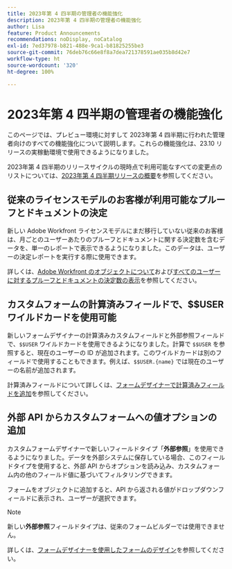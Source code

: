 ```yaml
---
title: 2023年第 4 四半期の管理者の機能強化
description: 2023年第 4 四半期の管理者の機能強化
author: Lisa
feature: Product Announcements
recommendations: noDisplay, noCatalog
exl-id: 7ed37978-b821-488e-9ca1-b81825255be3
source-git-commit: 76deb76c66e8f8a7dea721378591ae035b8d42e7
workflow-type: ht
source-wordcount: '320'
ht-degree: 100%

---
```


# 2023年第 4 四半期の管理者の機能強化

このページでは、プレビュー環境に対すして 2023年第 4 四半期に行われた管理者向けのすべての機能強化について説明します。これらの機能強化は、23.10 リリースの実稼動環境で使用できるようになりました。

2023年第 4 四半期のリリースサイクルの現時点で利用可能なすべての変更点のリストについては、[2023年第 4 四半期リリースの概要](/help/quicksilver/product-announcements/product-releases/23-q4-release-activity/23-q4-release-overview.md)を参照してください。

## 従来のライセンスモデルのお客様が利用可能なプルーフとドキュメントの決定

新しい Adobe Workfront ライセンスモデルにまだ移行していない従来のお客様は、月ごとのユーザーあたりのプルーフとドキュメントに関する決定数を含むデータを、単一のレポートで表示できるようになりました。このデータは、ユーザーの決定レポートを実行する際に使用できます。

詳しくは、[Adobe Workfront のオブジェクトについて](/help/quicksilver/workfront-basics/navigate-workfront/workfront-navigation/understand-objects.md)および[すべてのユーザーに対するプルーフとドキュメントの決定数の表示](/help/quicksilver/review-and-approve-work/tips-tricks-troubleshooting-approvals/view-number-of-decisions-for-users.md)を参照してください。

## カスタムフォームの計算済みフィールドで、$$USER ワイルドカードを使用可能

新しいフォームデザイナーの計算済みカスタムフィールドと外部参照フィールドで、`$$USER` ワイルドカードを使用できるようになりました。計算で `$$USER` を参照すると、現在のユーザーの ID が追加されます。このワイルドカードは別のフィールドで使用することもできます。例えば、`$$USER.{name}` では現在のユーザーの名前が追加されます。

計算済みフィールドについて詳しくは、[フォームデザイナーで計算済みフィールドを追加](/help/quicksilver/administration-and-setup/customize-workfront/create-manage-custom-forms/form-designer/design-a-form/add-a-calculated-field.md)を参照してください。

## 外部 API からカスタムフォームへの値オプションの追加

カスタムフォームデザイナーで新しいフィールドタイプ「**外部参照**」を使用できるようになりました。データを外部システムに保存している場合、このフィールドタイプを使用すると、外部 API からオプションを読み込み、カスタムフォーム内の他のフィールド値に基づいてフィルタリングできます。

フォームをオブジェクトに追加すると、API から返される値がドロップダウンフィールドに表示され、ユーザーが選択できます。

>[!NOTE]
>
>新しい&#x200B;**外部参照**&#x200B;フィールドタイプは、従来のフォームビルダーでは使用できません。

詳しくは、[フォームデザイナーを使用したフォームのデザイン](/help/quicksilver/administration-and-setup/customize-workfront/create-manage-custom-forms/form-designer/design-a-form/design-a-form.md)を参照してください。
